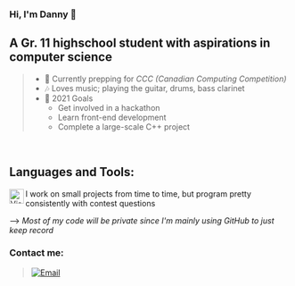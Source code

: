### Hi, I'm Danny 👋
## A Gr. 11 highschool student with aspirations in computer science
>
>- 🌱 Currently prepping for _CCC (Canadian Computing Competition)_
>- 🎶 Loves music; playing the guitar, drums, bass clarinet
>- 🥅 2021 Goals
>   - Get involved in a hackathon
>   - Learn front-end development
>   - Complete a large-scale C++ project
>
<br />

## Languages and Tools:

[<img align="left" alt="Visual Studio Code" width="26px" src="https://upload.wikimedia.org/wikipedia/commons/thumb/9/9a/Visual_Studio_Code_1.35_icon.svg/2048px-Visual_Studio_Code_1.35_icon.svg.png" />](https://code.visualstudio.com/)


I work on small projects from time to time, but program pretty consistently with contest questions

--> *Most of my code will be private since I'm mainly using GitHub to just keep record*


### Contact me:
> [![Email](https://ssl.gstatic.com/ui/v1/icons/mail/rfr/logo_gmail_lockup_dark_1x_r2.png 'Gmail')](mailto:hudanny295@gmail.com)

<!--
**Danh295/Danh295** is a ✨ _special_ ✨ repository because its `README.md` (this file) appears on your GitHub profile.

Here are some ideas to get you started:

- 🔭 I’m currently working on ...
- 🌱 I’m currently learning ...
- 👯 I’m looking to collaborate on ...
- 🤔 I’m looking for help with ...
- 💬 Ask me about ...
- 📫 How to reach me: ...
- 😄 Pronouns: ...
- ⚡ Fun fact: ...
-->
